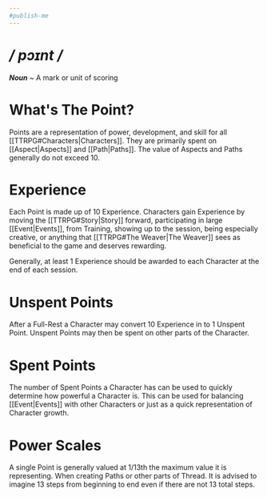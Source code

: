 ```yaml
---
#publish-me
---
```

# */ pɔɪnt /*
***Noun*** ~ A mark or unit of scoring
# What's The Point?
Points are a representation of power, development, and skill for all [[TTRPG#Characters|Characters]]. They are primarily spent on [[Aspect|Aspects]] and [[Path|Paths]]. The value of Aspects and Paths generally do not exceed 10.
# Experience
Each Point is made up of 10 Experience. Characters gain Experience by moving the [[TTRPG#Story|Story]] forward, participating in large [[Event|Events]], from Training, showing up to the session, being especially creative, or anything that [[TTRPG#The Weaver|The Weaver]] sees as beneficial to the game and deserves rewarding.

Generally, at least 1 Experience should be awarded to each Character at the end of each session.
# Unspent Points
After a Full-Rest a Character may convert 10 Experience in to 1 Unspent Point. Unspent Points may then be spent on other parts of the Character.
# Spent Points
The number of Spent Points a Character has can be used to quickly determine how powerful a Character is. This can be used for balancing [[Event|Events]] with other Characters or just as a quick representation of Character growth.
# Power Scales
A single Point is generally valued at 1/13th the maximum value it is representing. When creating Paths or other parts of Thread. It is advised to imagine 13 steps from beginning to end even if there are not 13 total steps.